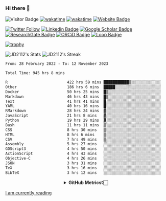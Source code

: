 ### Hi there 👋
![Visitor Badge](https://visitor-badge.laobi.icu/badge?page_id=JD2112.JD2112)
[![wakatime](https://github.com/JD2112/JD2112/actions/workflows/waka-readme.yml/badge.svg)](https://github.com/JD2112/JD2112/actions/workflows/waka-readme.yml)
[![wakatime](https://wakatime.com/badge/user/fe95275f-909a-4147-a45d-624981173898.svg)](https://wakatime.com/@fe95275f-909a-4147-a45d-624981173898)
[![Website Badge](https://img.shields.io/badge/website-informational?style=flat-square)](http://jyotirmoydas.netlify.app)

[![Twitter Follow](https://img.shields.io/twitter/follow/jyotirmoy21?style=social)](https://twitter.com/jyotirmoy21)
[![Linkedin Badge](https://img.shields.io/badge/-jyotirmoy-blue?style=plastic&logo=Linkedin&logoColor=white&link=https://www.linkedin.com/in/dasjyotirmoy/)](https://www.linkedin.com/in/dasjyotirmoy/)
[![Google Scholar Badge](https://img.shields.io/badge/-jyotirmoy-blue?style=plastic&logo=GoogleScholar&logoColor=white&link=https://scholar.google.se/citations?user=IMBYOv8AAAAJ&hl=en)](https://scholar.google.se/citations?user=IMBYOv8AAAAJ&hl=en)
[![ResearchGate Badge](https://img.shields.io/badge/-jyotirmoy-cyan?style=plastic&logo=ResearchGate&logoColor=white&link=https://www.researchgate.net/profile/Jyotirmoy-Das-3)](https://www.researchgate.net/profile/Jyotirmoy-Das-3)
[![ORCiD Badge](https://img.shields.io/badge/-jyotirmoy-green?style=plastic&logo=orcid&logoColor=white&link=https://orcid.org/0000-0002-5649-4658)](https://orcid.org/0000-0002-5649-4658)
[![Loop Badge](https://img.shields.io/badge/-jyotirmoy-orange?style=plastic&logo=Loop&logoColor=white&link=https://loop.frontiersin.org/people/1519976/overview)](https://loop.frontiersin.org/people/1519976/overview)

[![trophy](https://github-profile-trophy.vercel.app/?username=JD2112)](https://github.com/ryo-ma/github-profile-trophy)

<!--
**JD2112/JD2112** is a ✨ _special_ ✨ repository because its `README.md` (this file) appears on your GitHub profile.

Here are some ideas to get you started:

- 🔭 I’m currently working on ...
- 🌱 I’m currently learning ...
- 👯 I’m looking to collaborate on ...
- 🤔 I’m looking for help with ...
- 💬 Ask me about ...
- 📫 How to reach me: ...
- 😄 Pronouns: ...
- ⚡ Fun fact: ...
![JD2112's Top Languages](https://github-readme-stats.vercel.app/api/top-langs/?username=JD2112&theme=vue-dark&show_icons=true&hide_border=true&layout=compact)
-->
![JD2112's Stats](https://github-readme-stats.vercel.app/api?username=JD2112&theme=vue-dark&show_icons=true&hide_border=true&count_private=true)
![JD2112's Streak](https://github-readme-streak-stats.herokuapp.com/?user=JD2112&theme=vue-dark&hide_border=true)





<!--START_SECTION:waka-->

```txt
From: 28 February 2022 - To: 12 November 2023

Total Time: 945 hrs 8 mins

R                          422 hrs 59 mins ███████████▒░░░░░░░░░░░░░   44.75 %
Other                      186 hrs 6 mins  █████░░░░░░░░░░░░░░░░░░░░   19.69 %
Docker                     50 hrs 25 mins  █▒░░░░░░░░░░░░░░░░░░░░░░░   05.34 %
Markdown                   46 hrs 43 mins  █▒░░░░░░░░░░░░░░░░░░░░░░░   04.94 %
Text                       41 hrs 41 mins  █░░░░░░░░░░░░░░░░░░░░░░░░   04.41 %
YAML                       40 hrs 16 mins  █░░░░░░░░░░░░░░░░░░░░░░░░   04.26 %
RMarkdown                  28 hrs 24 mins  ▓░░░░░░░░░░░░░░░░░░░░░░░░   03.01 %
JavaScript                 21 hrs 8 mins   ▓░░░░░░░░░░░░░░░░░░░░░░░░   02.24 %
Python                     19 hrs 29 mins  ▓░░░░░░░░░░░░░░░░░░░░░░░░   02.06 %
Bash                       11 hrs 11 mins  ▒░░░░░░░░░░░░░░░░░░░░░░░░   01.18 %
CSS                        8 hrs 30 mins   ▒░░░░░░░░░░░░░░░░░░░░░░░░   00.90 %
HTML                       8 hrs 6 mins    ▒░░░░░░░░░░░░░░░░░░░░░░░░   00.86 %
CSV                        7 hrs 49 mins   ▒░░░░░░░░░░░░░░░░░░░░░░░░   00.83 %
Assembly                   5 hrs 27 mins   ░░░░░░░░░░░░░░░░░░░░░░░░░   00.58 %
GDScript3                  4 hrs 50 mins   ░░░░░░░░░░░░░░░░░░░░░░░░░   00.51 %
ActionScript               4 hrs 43 mins   ░░░░░░░░░░░░░░░░░░░░░░░░░   00.50 %
Objective-C                4 hrs 26 mins   ░░░░░░░░░░░░░░░░░░░░░░░░░   00.47 %
JSON                       3 hrs 31 mins   ░░░░░░░░░░░░░░░░░░░░░░░░░   00.37 %
TeX                        3 hrs 16 mins   ░░░░░░░░░░░░░░░░░░░░░░░░░   00.35 %
BibTeX                     3 hrs 12 mins   ░░░░░░░░░░░░░░░░░░░░░░░░░   00.34 %
```

<!--END_SECTION:waka-->

<div align="center">
    <details>
        <summary><b>GitHub Metrics👇🏻</b></summary>
    <br>
        
[Get Details](https://metrics.lecoq.io/insights/JD2112)
    </details>
</div>

<a target="_blank" href="https://www.goodreads.com/user/show/21242415-jyotirmoy-das">I am currently reading</a>



